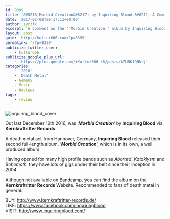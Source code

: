 ```yaml
---
id: 8399
title: '&#8216;Morbid Creation&#8217; by Inquiring Blood &#8211; A Comment'
date: '2017-02-08T00:17:11+00:00'
author: syr3fx
excerpt: 'A Comment on the ''Morbid Creation'' album by Inquiring Blood (2016).'
layout: post
guid: 'http://kultur666.com/?p=8399'
permalink: '/?p=8399'
publicize_twitter_user:
    - kultur666
publicize_google_plus_url:
    - 'https://plus.google.com/+Kultur666-k6/posts/A7LNKfQNkrj'
categories:
    - '2016'
    - 'Death Metal'
    - Gemany
    - Music
    - Reviews
tags:
    - review
---
```


![inquiring_blood_cover](http://localhost:8080/wp-content/uploads/2017/02/inquiring_blood_cover.jpg?w=680)

Out last December 16th 2016, was ‘***Morbid Creation***‘ by **Inquiring Blood** via **Kernkraftritter Records**.

A death metal act from Hannover, Germany, **Inquiring Blood** released their second full-length album, ‘***Morbid Creation***‘, which is in its own, a well produced album.

Having opened for many high profile bands such as *Aborted*, *Kataklysm* and *Behemoth*, they have lots of gigs under their belt since their inception in 2004.

Although not available on Bandcamp, you can find the album on the **Kernkraftritter Records** Website. Recommended to fans of death metal in general.

BUY: <http://www.kernkraftritter-records.de/>  
LIKE: <https://www.facebook.com/inquiringblood>  
VISIT: <http://www.inquiringblood.com/>